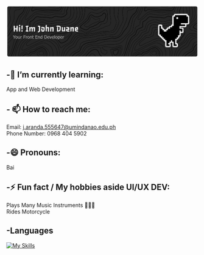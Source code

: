![Header](github-header-banner.png)

## -🌱 I’m currently learning:  
App and Web Development
## - 📫 How to reach me:
Email: j.aranda.555647@umindanao.edu.ph  
Phone Number: 0968 404 5902
## -😄 Pronouns:  
Bai
## -⚡ Fun fact / My hobbies aside UI/UX DEV:  
Plays Many Music Instruments 🎸🎹🥁  
Rides Motorcycle  

## -Languages
[![My Skills](https://skillicons.dev/icons?i=java,py,flutter,html,css,cpp)](https://skillicons.dev)
